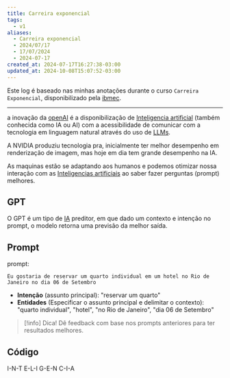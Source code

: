 ```yaml
---
title: Carreira exponencial
tags:
  - v1
aliases:
  - Carreira exponencial
  - 2024/07/17
  - 17/07/2024
  - 2024-07-17
created_at: 2024-07-17T16:27:38-03:00
updated_at: 2024-10-08T15:07:52-03:00
---
```


Este log é baseado nas minhas anotações durante o curso `Carreira Exponencial`, disponibilizado pela [ibmec](../../../api/ideias/2024/08/16/ibmec.md).

---

a inovação da [openAI](../../../api/ideias/2024/08/17/openAI.md) é a disponibilização de [Inteligencia artificial](../../../api/atomos/2024/07/26/Inteligencia_artificial.md) (também conhecida como IA ou AI) com a acessibilidade de comunicar com a tecnologia em linguagem natural através do uso de [LLMs](../../../api/atomos/2024/07/18/LLM.md).

A NVIDIA produziu tecnologia pra, inicialmente ter melhor desempenho em renderização de imagem, mas hoje em dia tem grande desempenho na IA.

As maquinas estão se adaptando aos humanos e podemos otimizar nossa interação com as [Inteligencias artificiais](../../../api/atomos/2024/07/26/Inteligencia_artificial.md) ao saber fazer perguntas (prompt) melhores.

## GPT

O GPT é um tipo de [IA](../../../api/atomos/2024/07/26/Inteligencia_artificial.md) preditor, em que dado um contexto e intenção no prompt, o modelo retorna uma previsão da melhor saída. 

## Prompt

prompt: 

```copiar
Eu gostaria de reservar um quarto individual em um hotel no Rio de Janeiro no dia 06 de Setembro
```

- **Intenção** (assunto principal): "reservar um quarto"
- **Entidades** (Especificar o assunto principal e delimitar o contexto): "quarto individual", "hotel", "no Rio de Janeiro", "dia 06 de Setembro"

> [!info] Dica!
> Dê feedback com base nos prompts anteriores para ter resultados melhores.

## Código
I-N-T
E-L-I
G-E-N
C-I-A